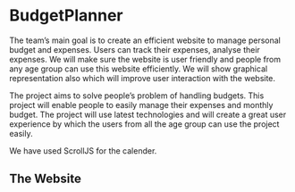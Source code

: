 # BudgetPlanner

The team’s main goal is to create an efficient website to manage personal budget and expenses. Users can track their expenses, analyse their expenses. We will make sure the website is user friendly and people from any age group can use this website efficiently. We will show graphical representation also which will improve user interaction with the website.


The project aims to solve people’s problem of handling budgets. This project will enable people to easily manage their expenses and monthly budget. The project will use latest technologies and will create a great user experience by which the users from all the age group can use the project 
easily.

We have used ScrollJS for the calender.

## The Website


